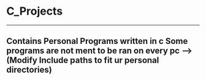 # C_Projects
--------------------------------------------------
Contains Personal Programs written in c 
Some programs are not ment to be ran on every pc --> (Modify Include paths to fit ur personal directories)
--------------------------------------------------
